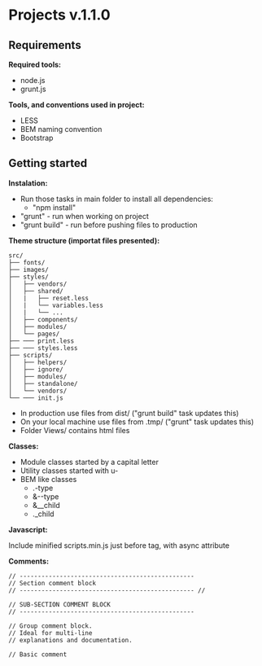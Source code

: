 # Projects v.1.1.0

## Requirements

**Required tools:**

* node.js
* grunt.js

**Tools, and conventions used in project:**

* LESS
* BEM naming convention
* Bootstrap

## Getting started

**Instalation:**

* Run those tasks in main folder to install all dependencies:
	* "npm install"
* "grunt" - run when working on project
* "grunt build" - run before pushing files to production

**Theme structure (importat files presented):**

	src/
	├── fonts/
	├── images/
	├── styles/
	│   ├── vendors/
	│   ├── shared/
	│   |   ├── reset.less
	│   |   └── variables.less
	│   |   └── ...
	│   ├── components/
	│   ├── modules/
	│   └── pages/
	├── ─── print.less
	├── ─── styles.less
	├── scripts/
	│   ├── helpers/
	│   ├── ignore/
	│   ├── modules/
	│   ├── standalone/
	│   └── vendors/
	└── ─── init.js

* In production use files from dist/ ("grunt build" task updates this)
* On your local machine use files from .tmp/ ("grunt" task updates this)
* Folder Views/ contains html files

**Classes:**

* Module classes started by a capital letter
* Utility classes started with u-
* BEM like classes
	* .-type
	* &--type
	* &__child
	* ._child

**Javascript:**

Include minified scripts.min.js just before </body> tag, with async attribute

**Comments:**

	// ------------------------------------------------
	// Section comment block
	// ------------------------------------------------ //

	// SUB-SECTION COMMENT BLOCK
	// ------------------------------------------------

	// Group comment block.
	// Ideal for multi-line
	// explanations and documentation.

	// Basic comment
